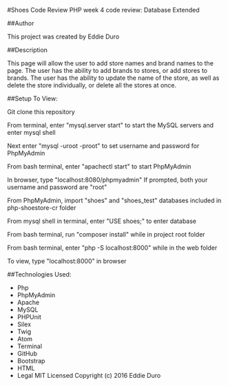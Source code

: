 #Shoes Code Review
PHP week 4 code review: Database Extended

##Author

This project was created by Eddie Duro

##Description

This page will allow the user to add store names and brand names to the page. The user has the ability to add brands to stores, or add stores to brands. The user has the ability to update the name of the store, as well as delete the store individually, or delete all the stores at once.



##Setup
To View:

Git clone this repository

From terminal, enter "mysql.server start" to start the MySQL servers and enter mysql shell

Next enter "mysql -uroot -proot" to set username and password for PhpMyAdmin

From bash terminal, enter "apachectl start" to start PhpMyAdmin

In browser, type "localhost:8080/phpmyadmin"
If prompted, both your username and password are "root"

From PhpMyAdmin, import "shoes" and "shoes_test" databases included in php-shoestore-cr folder

From mysql shell in terminal, enter "USE shoes;" to enter database

From bash terminal, run "composer install" while in project root folder

From bash terminal, enter "php -S localhost:8000" while in the web folder

To view, type "localhost:8000" in browser

##Technologies Used:
* Php
* PhpMyAdmin
* Apache
* MySQL
* PHPUnit
* Silex
* Twig
* Atom
* Terminal
* GitHub
* Bootstrap
* HTML
* Legal
MIT Licensed
Copyright (c) 2016 Eddie Duro
